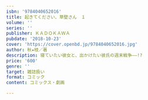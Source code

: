 ```yaml
---
isbn: '9784040652016'
title: 起きてください、草壁さん　１
volume: ''
series: ''
publisher: ＫＡＤＯＫＡＷＡ
pubdate: '2018-10-23'
cover: 'https://cover.openbd.jp/9784040652016.jpg'
author: 秋★枝／著
description: 寝ていたい彼女と、出かけたい彼氏の週末戦争――!?
price: '600'
genre: ''
target: 雑誌扱い
format: コミック
content: コミックス・劇画

---
```

